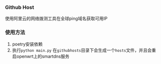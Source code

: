 ### Github Host
使用阿里云的网络拨测工具在全球ping域名获取可用IP

### 使用方法
1. poetry安装依赖
2. 执行`python main.py`
    在`githubhosts`目录下会生成一个`hosts`文件，并且会重启openwrt上的smartdns服务
    